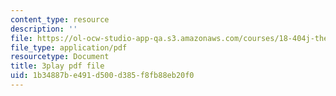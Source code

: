 ```yaml
---
content_type: resource
description: ''
file: https://ol-ocw-studio-app-qa.s3.amazonaws.com/courses/18-404j-theory-of-computation-fall-2020/1b34887be491d500d385f8fb88eb20f0_4MgN6uxd4i4.pdf
file_type: application/pdf
resourcetype: Document
title: 3play pdf file
uid: 1b34887b-e491-d500-d385-f8fb88eb20f0
---
```


